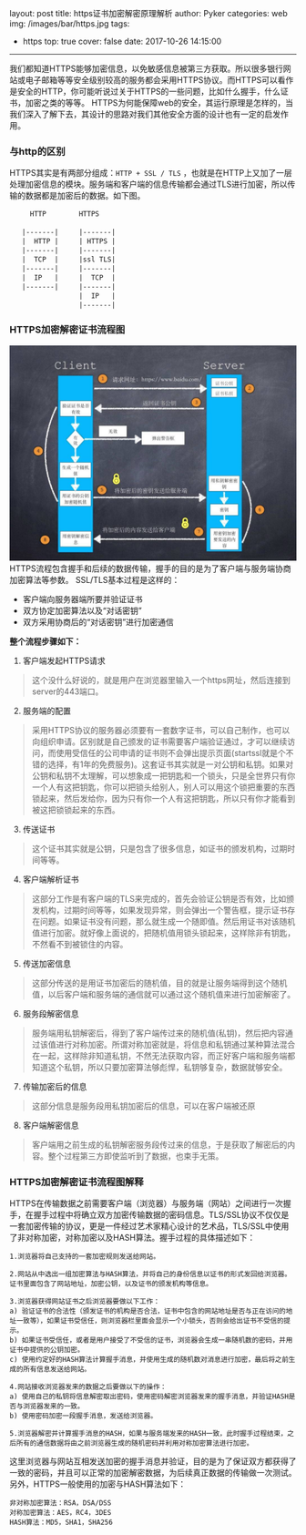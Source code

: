 layout: post
title: https证书加密解密原理解析
author: Pyker
categories: web
img: /images/bar/https.jpg
tags:
  - https
top: true
cover: false
date: 2017-10-26 14:15:00
---
我们都知道HTTPS能够加密信息，以免敏感信息被第三方获取。所以很多银行网站或电子邮箱等等安全级别较高的服务都会采用HTTPS协议。而HTTPS可以看作是安全的HTTP，你可能听说过关于HTTPS的一些问题，比如什么握手，什么证书，加密之类的等等。
HTTPS为何能保障web的安全，其运行原理是怎样的，当我们深入了解下去，其设计的思路对我们其他安全方面的设计也有一定的启发作用。

### 与http的区别
HTTPS其实是有两部分组成：`HTTP + SSL / TLS` ，也就是在HTTP上又加了一层处理加密信息的模块。服务端和客户端的信息传输都会通过TLS进行加密，所以传输的数据都是加密后的数据。如下图。
```
	 HTTP		 HTTPS
	
   |-------|     |-------|
   |  HTTP |     | HTTPS |
   |-------|     |-------|
   |  TCP  |     |ssl TLS|
   |-------|     |-------|
   |  IP   |     |  TCP  |
   |-------|     |-------|
                 |  IP   |
			     |-------|
```
### HTTPS加密解密证书流程图

![](/images/pic/tls.jpg)
HTTPS流程包含握手和后续的数据传输，握手的目的是为了客户端与服务端协商加密算法等参数。
SSL/TLS基本过程是这样的：
* 客户端向服务器端所要并验证证书
* 双方协定加密算法以及“对话密钥”
* 双方采用协商后的“对话密钥”进行加密通信

**整个流程步骤如下：**
1. 客户端发起HTTPS请求
>这个没什么好说的，就是用户在浏览器里输入一个https网址，然后连接到server的443端口。
2. 服务端的配置
>采用HTTPS协议的服务器必须要有一套数字证书，可以自己制作，也可以向组织申请。区别就是自己颁发的证书需要客户端验证通过，才可以继续访问，而使用受信任的公司申请的证书则不会弹出提示页面(startssl就是个不错的选择，有1年的免费服务)。这套证书其实就是一对公钥和私钥。如果对公钥和私钥不太理解，可以想象成一把钥匙和一个锁头，只是全世界只有你一个人有这把钥匙，你可以把锁头给别人，别人可以用这个锁把重要的东西锁起来，然后发给你，因为只有你一个人有这把钥匙，所以只有你才能看到被这把锁锁起来的东西。
3. 传送证书
>这个证书其实就是公钥，只是包含了很多信息，如证书的颁发机构，过期时间等等。
4. 客户端解析证书
>这部分工作是有客户端的TLS来完成的，首先会验证公钥是否有效，比如颁发机构，过期时间等等，如果发现异常，则会弹出一个警告框，提示证书存在问题。如果证书没有问题，那么就生成一个随即值。然后用证书对该随机值进行加密。就好像上面说的，把随机值用锁头锁起来，这样除非有钥匙，不然看不到被锁住的内容。
5. 传送加密信息
>这部分传送的是用证书加密后的随机值，目的就是让服务端得到这个随机值，以后客户端和服务端的通信就可以通过这个随机值来进行加密解密了。
6. 服务段解密信息
>服务端用私钥解密后，得到了客户端传过来的随机值(私钥)，然后把内容通过该值进行对称加密。所谓对称加密就是，将信息和私钥通过某种算法混合在一起，这样除非知道私钥，不然无法获取内容，而正好客户端和服务端都知道这个私钥，所以只要加密算法够彪悍，私钥够复杂，数据就够安全。
7. 传输加密后的信息
>这部分信息是服务段用私钥加密后的信息，可以在客户端被还原
8. 客户端解密信息
>客户端用之前生成的私钥解密服务段传过来的信息，于是获取了解密后的内容。整个过程第三方即使监听到了数据，也束手无策。

### HTTPS加密解密证书流程图解释
HTTPS在传输数据之前需要客户端（浏览器）与服务端（网站）之间进行一次握手，在握手过程中将确立双方加密传输数据的密码信息。TLS/SSL协议不仅仅是一套加密传输的协议，更是一件经过艺术家精心设计的艺术品，TLS/SSL中使用了非对称加密，对称加密以及HASH算法。握手过程的具体描述如下：
```
1.浏览器将自己支持的一套加密规则发送给网站。 
```
```
2.网站从中选出一组加密算法与HASH算法，并将自己的身份信息以证书的形式发回给浏览器。证书里面包含了网站地址，加密公钥，以及证书的颁发机构等信息。 
```
```
3.浏览器获得网站证书之后浏览器要做以下工作： 
a) 验证证书的合法性（颁发证书的机构是否合法，证书中包含的网站地址是否与正在访问的地址一致等），如果证书受信任，则浏览器栏里面会显示一个小锁头，否则会给出证书不受信的提示。 
b) 如果证书受信任，或者是用户接受了不受信的证书，浏览器会生成一串随机数的密码，并用证书中提供的公钥加密。 
c) 使用约定好的HASH算法计算握手消息，并使用生成的随机数对消息进行加密，最后将之前生成的所有信息发送给网站。 
```
```
4.网站接收浏览器发来的数据之后要做以下的操作： 
a) 使用自己的私钥将信息解密取出密码，使用密码解密浏览器发来的握手消息，并验证HASH是否与浏览器发来的一致。 
b) 使用密码加密一段握手消息，发送给浏览器。 
```
```
5.浏览器解密并计算握手消息的HASH，如果与服务端发来的HASH一致，此时握手过程结束，之后所有的通信数据将由之前浏览器生成的随机密码并利用对称加密算法进行加密。
```

这里浏览器与网站互相发送加密的握手消息并验证，目的是为了保证双方都获得了一致的密码，并且可以正常的加密解密数据，为后续真正数据的传输做一次测试。另外，HTTPS一般使用的加密与HASH算法如下：
```
非对称加密算法：RSA，DSA/DSS 
对称加密算法：AES，RC4，3DES 
HASH算法：MD5，SHA1，SHA256
```